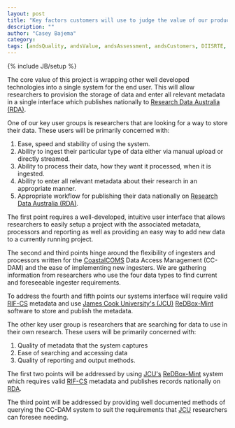 ```yaml
---
layout: post
title: "Key factors customers will use to judge the value of our product"
description: ""
author: "Casey Bajema"
category: 
tags: [andsQuality, andsValue, andsAssessment, andsCustomers, DIISRTE, fundedByAustralianNationalDataService, andsApps, DC24, richDataCapture]
---
```

{% include JB/setup %}

<p>The core value of this project is wrapping other well developed technologies into a single system for the end user.  This will allow researchers to provision the storage of data and enter all relevant metadata in a single interface which publishes nationally to <a href="http://researchdata.ands.org.au/">Research Data Australia (RDA)</a>.</p>

<p>One of our key user groups is researchers that are looking for a way to store their data.  These users will be primarily concerned with:
	<ol>
		<li>Ease, speed and stability of using the system.</li>
		<li>Ability to ingest their particular type of data either via manual upload or directly streamed.</li>
		<li>Ability to process their data, how they want it processed, when it is ingested.</li>
		<li>Ability to enter all relevant metadata about their research in an appropriate manner.</li>
		<li>Appropriate workflow for publishing their data nationally on <a href="http://researchdata.ands.org.au/">Research Data Australia (RDA)</a>.</li>
	</ol>
</p>

<p>The first point requires a well-developed, intuitive user interface that allows researchers to easily setup a project with the associated metadata, processors and reporting as well as providing an easy way to add new data to a currently running project.</p>

<p>The second and third points hinge around the flexibility of ingesters and processors written for the <a href="http://www.coastalcoms.com/">CoastalCOMS</a> Data Access Management (CC-DAM) and the ease of implementing new ingesters.  We are gathering information from researchers who use the four data types to find current and foreseeable ingester requirements.</p>

<p>To address the fourth and fifth points our systems interface will require valid <a href="http://www.ands.org.au/guides/content-providers-guide.html">RIF-CS</a> metadata and use <a href="http://www.jcu.edu.au/">James Cook University's (JCU)</a> <a href="http://www.redboxresearchdata.com.au/">ReDBox-Mint</a> software to store and publish the metadata.</p>

<p>The other key user group is researchers that are searching for data to use in their own research.  These users will be primarily concerned with:
	<ol>
		<li>Quality of metadata that the system captures</li>
		<li>Ease of searching and accessing data</li>
		<li>Quality of reporting and output methods.</li>
	</ol>
</p>

<p>The first two points will be addressed by using <a href="http://www.jcu.edu.au/">JCU's</a> <a href="http://www.redboxresearchdata.com.au/">ReDBox-Mint</a> system which requires valid <a href="http://www.ands.org.au/guides/content-providers-guide.html">RIF-CS</a> metadata and publishes records nationally on <a href="http://researchdata.ands.org.au/">RDA</a>.</p>

<p>The third point will be addressed by providing well documented methods of querying the CC-DAM system to suit the requirements that <a href="http://www.jcu.edu.au/">JCU</a> researchers can foresee needing.</p>
